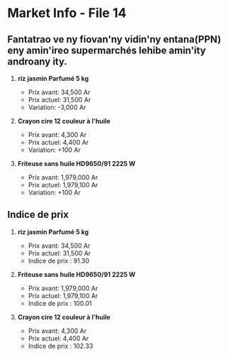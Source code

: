 # Market Info - File 14

## Fantatrao ve ny fiovan'ny vidin'ny entana(PPN) eny amin'ireo supermarchés lehibe amin'ity androany ity.

1. **riz jasmin Parfumé 5 kg**
   - Prix avant: 34,500 Ar
   - Prix actuel: 31,500 Ar
   - Variation: -3,000 Ar

2. **Crayon cire 12 couleur à l'huile**
   - Prix avant: 4,300 Ar
   - Prix actuel: 4,400 Ar
   - Variation: +100 Ar

3. **Friteuse sans huile HD9650/91 2225 W**
   - Prix avant: 1,979,000 Ar
   - Prix actuel: 1,979,100 Ar
   - Variation: +100 Ar



## Indice de prix

1. **riz jasmin Parfumé 5 kg**
   - Prix avant: 34,500 Ar
   - Prix actuel: 31,500 Ar
   - Indice de prix : 91.30

2. **Friteuse sans huile HD9650/91 2225 W**
   - Prix avant: 1,979,000 Ar
   - Prix actuel: 1,979,100 Ar
   - Indice de prix : 100.01

3. **Crayon cire 12 couleur à l'huile**
   - Prix avant: 4,300 Ar
   - Prix actuel: 4,400 Ar
   - Indice de prix : 102.33

